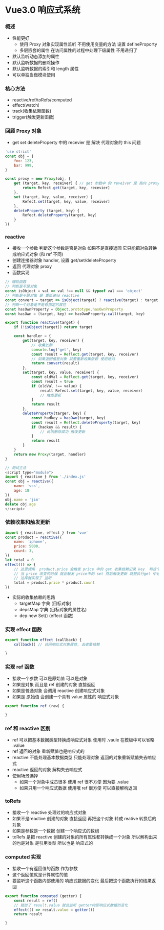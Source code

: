 # Vue3.0 响应式系统

### 概述
- 性能更好
    - 使用 Proxy 对象实现属性监听 不用使用变量的方法 设置 defineProporty
    - 多层嵌套的属性 在访问属性的过程中处理下级属性  不用递归了 
- 默认监听动态添加的属性
- 默认监听数据的删除操作
- 默认监听数据的索引和 length 属性
- 可以单独当做模块使用

### 核心方法
- reactive/ref/toRefs/computed
- effect(watch)
- track(收集依赖函数)
- trigger(触发更新函数)

### 回顾 Proxy 对象
- get set deleteProperty 中的 recevier 是 解决 代理对象的 this 问题
```js
'use strict'
const obj = {
    foo: 123,
    bar: 999,
}

const proxy = new Proxy(obj, {
    get (target, key, receiver) { // get 参数中 的 reveiver 是 指向 proxy 对象
        return Refect.get(target, key, recevier)
    },
    set (target, key, value, receiver) {
        Refect.set(target, key, value, receiver)
    },
    deleteProperty (target, key) {
        Refect.deleteProperty(target, key)
    }
})
```

### reactive 
- 接收一个参数 判断这个参数是否是对象 如果不是直接返回 它只能把对象转换成响应式对象 (和 ref 不同)
- 创建连接器对象 handler, 设置 get/set/deleteProperty
- 返回 代理对象 proxy
- 函数实现
```js
// 辅助函数
// 判断是不是对象
const isObject = val => val !== null && typeof val === 'object'
// 判断是不是对象 是 重新递归 reactive
const convert = target => isObject(target) ? reactive(target) : target
// 判断一个对象是不是有指定的属性
const hasOwnProperty = Object.prototype.hasOwnProperty
const hasOwn = (target, key) => hasOwnProperty.call(target, key)

export function reactive(target) {
    if (!isObject(target)) return target

    const handler = {
        get(target, key, receiver) {
            // 收集依赖
            console.log('get', key)
            const result = Reflect.get(target, key, receiver)
            // 如果返回值是对象 就要重新收集依赖 使用递归
            return convert(result)
        },
        set(target, key, value, receiver) {
            const oldVal = Reflect.get(target, key, receiver)
            const result = true
            if (oldVal !== value) {
                result Refect.set(target, key, value, receiver)
                // 触发更新
            }
            return result
        },
        deleteProperty(targer, key) {
            const hadkey = hasOwn(target, key)
            const result = Reflect.deleteProperty(target, key)
            if (hadkey && result) {
                // 说明删除成功 触发更新
            }
            return result
        }
    }
    return new Proxy(target, handler)
}

```
```js
// 测试方法
<script type="module">
import { reactive } from './index.js'
const obj = reactive({
    name: 'sss',
    age: 18
})
obj.name = 'jim'
delete obj.age
</script>
```
### 依赖收集和触发更新
```js
import { reactive, effect } from 'vue'
const product = reactive({
    name: 'iphone',
    price: 5000,
    count: 3, 
})
let total = 0
effect(() => {
    // 这里调用  product.price 会触发 price 中的 get 收集依赖记录 key  和这个 effect 函数 作为回调函数
    // 当 price 改变的时候 就会触发 price中的 set 然后触发更新 就是执行get 中记录的 effect函数
    // 这样就实现了 监听
    total = product.price * product.count
})
```
- 实际的收集依赖的思路
    - targetMap 字典 (目标对象)
    - depsMap 字典  (目标对象的属性名)
    - dep new Set() (effect 函数)

### 实现 effect 函数
```js
export function effect (callback) {
    callback() // 访问响应式对象属性, 去收集依赖

}
```

### 实现 ref 函数
- 接收一个参数 可以是原始值 可以是对象
- 如果是对象 而且是 ref 创建的对象 直接返回
- 如果是普通对象 会调用 reactive 创建响应式对象
- 如果是 原始值 会创建一个具有 value 属性的 响应式对象
```js
export function ref (raw) {

}
```

### ref 和 reactive 区别
- ref 可以把基本数据类型转换成响应式对象 使用时  .vaule  在模板中可以省略 .value
- ref 返回的对象 重新赋值也是响应式的
- reactive 不能处理基本数据类型 只能处理对象  返回的对象重新赋值失去响应式
- reactive 返回的对象 解构失去响应式
- 使用场景选择
    - 如果一个对象中成员很多 使用 ref 很不方便  因为要 .value
    - 如果只用一个响应式数据 使用哦 ref 很方便 可以直接解构返回

### toRefs 
- 接收一个 reactive 处理过的响应式对象
- 如果不是reactive 创建的对象 直接返回 再把这个对象 转成 reative 转换后的对象
- 如果是参数是一个数据 创建一个响应式的数组
- toRefs 是把 reactive 创建的对象的所有属性都转换成一个对象 所以解构出来的也是对象 是引用类型 所以也是 响应式的

### computed 实现
- 接收一个有返回值的函数 作为参数
- 这个返回值就是计算属性的值
- 要监听这个函数内部使用的 响应式数据的变化 最后把这个函数执行的结果返回
```js
export function computed (getter) {
    const result = ref()
    // 赋给了 result.value 就会监听 getter内部响应式数据的变化
    effect(() => result.value = getter())
    return result

} 
```










